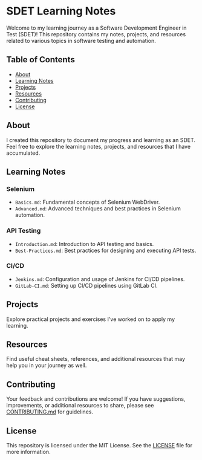 # SDET Learning Notes

Welcome to my learning journey as a Software Development Engineer in Test (SDET)! This repository contains my notes, projects, and resources related to various topics in software testing and automation.

## Table of Contents

- [About](#about)
- [Learning Notes](#learning-notes)
- [Projects](#projects)
- [Resources](#resources)
- [Contributing](#contributing)
- [License](#license)

## About

I created this repository to document my progress and learning as an SDET. Feel free to explore the learning notes, projects, and resources that I have accumulated.

## Learning Notes

### Selenium
- `Basics.md`: Fundamental concepts of Selenium WebDriver.
- `Advanced.md`: Advanced techniques and best practices in Selenium automation.

### API Testing
- `Introduction.md`: Introduction to API testing and basics.
- `Best-Practices.md`: Best practices for designing and executing API tests.

### CI/CD
- `Jenkins.md`: Configuration and usage of Jenkins for CI/CD pipelines.
- `GitLab-CI.md`: Setting up CI/CD pipelines using GitLab CI.

## Projects

Explore practical projects and exercises I've worked on to apply my learning.

## Resources

Find useful cheat sheets, references, and additional resources that may help you in your journey as well.

## Contributing

Your feedback and contributions are welcome! If you have suggestions, improvements, or additional resources to share, please see [CONTRIBUTING.md](CONTRIBUTING.md) for guidelines.

## License

This repository is licensed under the MIT License. See the [LICENSE](LICENSE) file for more information.
